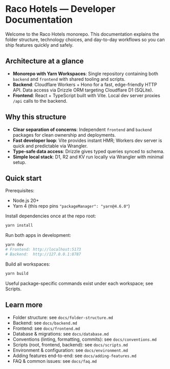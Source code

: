 # Raco Hotels — Developer Documentation

Welcome to the Raco Hotels monorepo. This documentation explains the folder structure, technology choices, and day-to-day workflows so you can ship features quickly and safely.

## Architecture at a glance

- **Monorepo with Yarn Workspaces**: Single repository containing both `backend` and `frontend` with shared tooling and scripts.
- **Backend**: Cloudflare Workers + Hono for a fast, edge-friendly HTTP API. Data access via Drizzle ORM targeting Cloudflare D1 (SQLite).
- **Frontend**: React + TypeScript built with Vite. Local dev server proxies `/api` calls to the backend.

## Why this structure

- **Clear separation of concerns**: Independent `frontend` and `backend` packages for clean ownership and deployments.
- **Fast developer loop**: Vite provides instant HMR; Workers dev server is quick and predictable via Wrangler.
- **Type-safe data access**: Drizzle gives typed queries synced to schema.
- **Simple local stack**: D1, R2 and KV run locally via Wrangler with minimal setup.

## Quick start

Prerequisites:

- Node.js 20+
- Yarn 4 (this repo pins `"packageManager": "yarn@4.6.0"`)

Install dependencies once at the repo root:

```bash
yarn install
```

Run both apps in development:

```bash
yarn dev
# Frontend: http://localhost:5173
# Backend:  http://127.0.0.1:8787
```

Build all workspaces:

```bash
yarn build
```

Useful package-specific commands exist under each workspace; see Scripts.

## Learn more

- Folder structure: see `docs/folder-structure.md`
- Backend: see `docs/backend.md`
- Frontend: see `docs/frontend.md`
- Database & migrations: see `docs/database.md`
- Conventions (linting, formatting, commits): see `docs/conventions.md`
- Scripts (root, frontend, backend): see `docs/scripts.md`
- Environment & configuration: see `docs/environment.md`
- Adding features end-to-end: see `docs/adding-features.md`
- FAQ & common issues: see `docs/faq.md`
